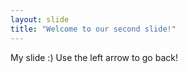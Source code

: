 ```yaml
---
layout: slide
title: "Welcome to our second slide!"
---
```

My slide :)
Use the left arrow to go back!